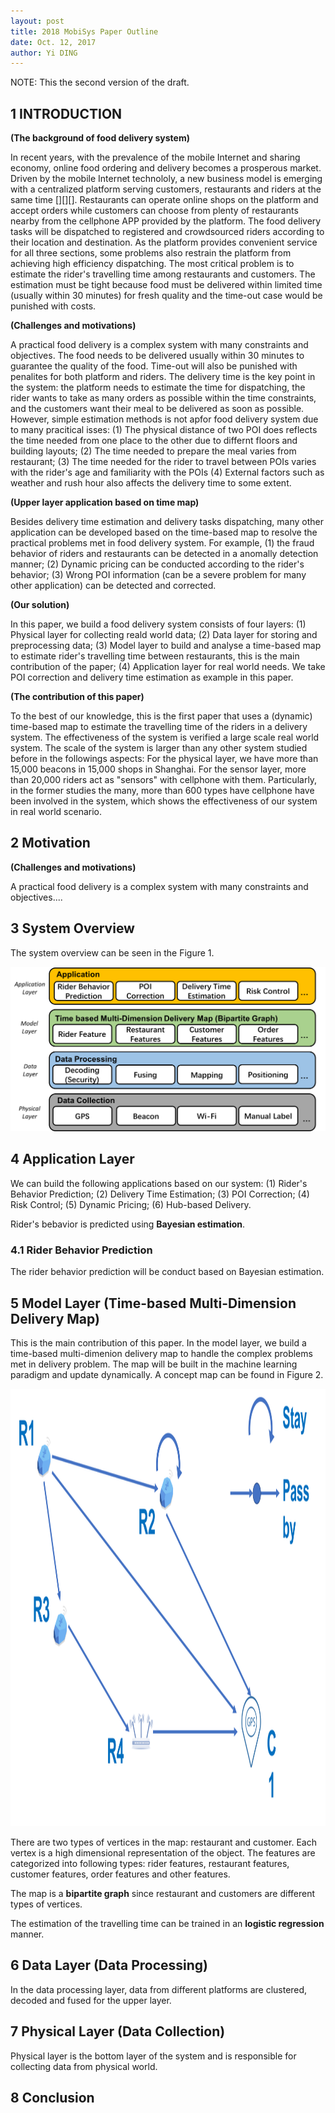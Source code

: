 ```yaml
--- 
layout: post
title: 2018 MobiSys Paper Outline
date: Oct. 12, 2017
author: Yi DING
---
```


[comment]: # (This is the outline 2 for the 2018 MobiSys paper)

NOTE: This the second version of the draft.
 
## 1 INTRODUCTION

[comment]: # (The importance of the problems addressed)
[comment]: # (The novelty of the proposed solutions)
[comment]: # (The technical depth)
[comment]: # (The potential impact)

**(The background of food delivery system)**

In recent years, with the prevalence of the mobile Internet and sharing economy, online food ordering and delivery becomes a prosperous market. Driven by the mobile Internet technololy, a new business model is emerging with a centralized platform serving customers, restaurants and riders at the same time [][][]. Restaurants can operate online shops on the platform and accept orders while customers can choose from plenty of restaurants nearby from the cellphone APP provided by the platform. The food delivery tasks will be dispatched to registered and crowdsourced riders according to their location and destination. As the platform provides convenient service for all three sections, some problems also restrain the platform from achieving high efficiency dispatching. The most critical problem is to estimate the rider's travelling time among restaurants and customers. The estimation must be tight because food must be delivered within limited time (usually within 30 minutes) for fresh quality and the time-out case would be punished with costs.

**(Challenges and motivations)**

A practical food delivery is a complex system with many constraints and objectives. The food needs to be delivered usually within 30 minutes to guarantee the quality of the food. Time-out will also be punished with penalites for both platform and riders. The delivery time is the key point in the system: the platform needs to estimate the time for dispatching, the rider wants to take as many orders as possible within the time constraints, and the customers want their meal to be delivered as soon as possible. However, simple estimation methods  is not apfor food delivery system due to many pracitical isses: (1) The physical distance of two POI does reflects the time needed from one place to the other due to differnt floors and building layouts; (2) The time needed to prepare the meal varies from restaurant; (3) The time needed for the rider to travel between POIs varies with the rider's age and familiarity with the POIs (4) External factors such as weather and rush hour also affects the delivery time to some extent.

**(Upper layer application based on time map)**

Besides delivery time estimation and delivery tasks dispatching, many other application can be developed based on the time-based map to resolve the practical problems met in food delivery system. For example, (1) the fraud behavior of riders and restaurants can be detected in a anomally detection manner; (2) Dynamic pricing can be conducted according to the rider's behavior; (3) Wrong POI information (can be a severe problem for many other application) can be detected and corrected.  

**(Our solution)**

In this paper, we build a food delivery system consists of four layers: (1) Physical layer for collecting reald world data; (2) Data layer for storing and preprocessing data; (3) Model layer to build and analyse a time-based map to estimate rider's travelling time between restaurants, this is the main contribution of the paper; (4) Application layer for real world needs. We take POI correction and delivery time estimation as example in this paper. 

**(The contribution of this paper)**

To the best of our knowledge, this is the first paper that uses a (dynamic) time-based map to estimate the travelling time of the riders in a delivery system. The effectiveness of the system is verified a large scale real world system. The scale of the system is larger than any other system studied before in the followings aspects: For the physical layer, we have more than 15,000 beacons in 15,000 shops in Shanghai. For the sensor layer, more than 20,000 riders act as "sensors" with cellphone with them. Particularly, in the former studies the many, more than 600 types have cellphone have been involved in the system, which shows the effectiveness of our system in real world scenario. 

## 2 Motivation
**(Challenges and motivations)**

A practical food delivery is a complex system with many constraints and objectives....


## 3 System Overview
The system overview can be seen in the Figure 1.
<p align = "center">
<img src="figures/system-overview-2.png"  alt="system overview">
</p>

## 4 Application Layer
We can build the following applications based on our system: (1) Rider's Behavior Prediction; (2) Delivery Time Estimation; (3) POI Correction; (4) Risk Control; (5) Dynamic Pricing; (6) Hub-based Delivery.

Rider's bebavior is predicted using **Bayesian estimation**.


### 4.1 Rider Behavior Prediction
The rider behavior prediction will be conduct based on Bayesian estimation.

## 5 Model Layer (Time-based Multi-Dimension Delivery Map)
This is the main contribution of this paper. In the model layer, we build a time-based multi-dimenion delivery map to handle the complex problems met in delivery problem. The map will be built in the machine learning 
paradigm and update dynamically. A concept map can be found in Figure 2.
<p align = "center">
<img src="figures/time-based-map.png"  alt="time based map" width="600", height="700">
</p>

There are two types of vertices in the map: restaurant and customer. Each vertex is a high dimensional representation of the object. The features are categorized into following types: rider features, restaurant features, customer features, order features and other features.

The map is a **bipartite graph** since restaurant and customers are different types of vertices.

The estimation of the travelling time can be trained in an **logistic regression** manner.

## 6 Data Layer (Data Processing)
In the data processing layer, data from different platforms are clustered, decoded and fused for the upper layer.

## 7 Physical Layer (Data Collection)
Physical layer is the bottom layer of the system and is responsible for collecting data from physical world.

## 8 Conclusion

